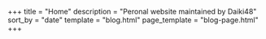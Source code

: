 +++
title = "Home"
description = "Peronal website maintained by Daiki48"
sort_by = "date"
template = "blog.html"
page_template = "blog-page.html"
+++
